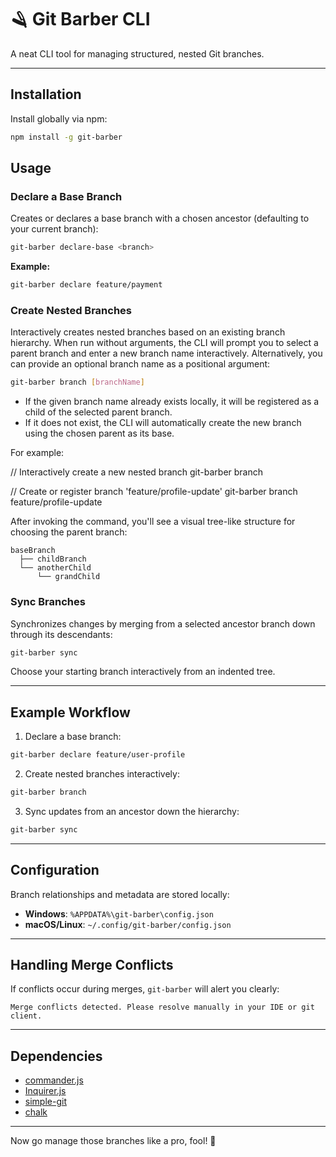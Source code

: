 # 🪒 Git Barber CLI

A neat CLI tool for managing structured, nested Git branches.

---

## Installation

Install globally via npm:

```bash
npm install -g git-barber
```

## Usage

### Declare a Base Branch

Creates or declares a base branch with a chosen ancestor (defaulting to your current branch):

```bash
git-barber declare-base <branch>
```

**Example:**

```bash
git-barber declare feature/payment
```

### Create Nested Branches

Interactively creates nested branches based on an existing branch hierarchy. When run without arguments, the CLI will prompt you to select a parent branch and enter a new branch name interactively. Alternatively, you can provide an optional branch name as a positional argument:

```bash
git-barber branch [branchName]
```

- If the given branch name already exists locally, it will be registered as a child of the selected parent branch.
- If it does not exist, the CLI will automatically create the new branch using the chosen parent as its base.

For example:

// Interactively create a new nested branch
git-barber branch

// Create or register branch 'feature/profile-update'
git-barber branch feature/profile-update

After invoking the command, you'll see a visual tree-like structure for choosing the parent branch:

```
baseBranch
  ├── childBranch
  └── anotherChild
      └── grandChild
```

### Sync Branches

Synchronizes changes by merging from a selected ancestor branch down through its descendants:

```bash
git-barber sync
```

Choose your starting branch interactively from an indented tree.

---

## Example Workflow

1. Declare a base branch:

```bash
git-barber declare feature/user-profile
```

2. Create nested branches interactively:

```bash
git-barber branch
```

3. Sync updates from an ancestor down the hierarchy:

```bash
git-barber sync
```

---

## Configuration

Branch relationships and metadata are stored locally:

- **Windows**: `%APPDATA%\git-barber\config.json`
- **macOS/Linux**: `~/.config/git-barber/config.json`

---

## Handling Merge Conflicts

If conflicts occur during merges, `git-barber` will alert you clearly:

```
Merge conflicts detected. Please resolve manually in your IDE or git client.
```

---

## Dependencies

- [commander.js](https://github.com/tj/commander.js)
- [Inquirer.js](https://github.com/SBoudrias/Inquirer.js)
- [simple-git](https://github.com/steveukx/git-js)
- [chalk](https://github.com/chalk/chalk)

---

Now go manage those branches like a pro, fool! 💪


